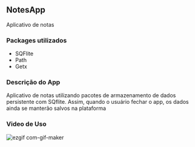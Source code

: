 <h2> NotesApp </h2>

<p> Aplicativo de notas </p>

<h3> Packages utilizados </h3>
<ul>
  <li> SQFlite </li>
  <li> Path </li>
  <li> Getx </li>
</ul>

<h3> Descrição do App </h3>

<p> Aplicativo de notas utilizando pacotes de armazenamento de dados persistente com SQflite. Assim, quando o usuário fechar o app, os dados ainda se manterão salvos na plataforma </p>


<h3> Video de Uso</h3>

![ezgif com-gif-maker](https://user-images.githubusercontent.com/74430293/200015842-b89fc526-005e-4dd9-a496-1ed90e3674f2.gif)
